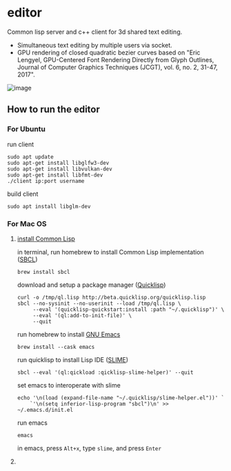 # editor
Common lisp server and c++ client for 3d shared text editing.

* Simultaneous text editing by multiple users via socket.
* GPU rendering of closed quadratic bezier curves based on "Eric Lengyel, GPU-Centered Font Rendering Directly from Glyph Outlines, Journal of Computer Graphics Techniques (JCGT), vol. 6, no. 2, 31-47, 2017".
  
![image](https://github.com/chae1/editor/assets/29856486/18e689d2-46ee-4e01-9219-2472f8a9e888)

## How to run the editor
### For Ubuntu
run client
```console
sudo apt update
sudo apt-get install libglfw3-dev
sudo apt-get install libvulkan-dev
sudo apt-get install libfmt-dev
./client ip:port username
```
build client
```console
sudo apt install libglm-dev
```
### For Mac OS

1. [install Common Lisp](https://lisp-lang.org/learn/getting-started/)
   
   in terminal, run homebrew to install Common Lisp implementation ([SBCL](https://www.sbcl.org/))
   ```console
   brew install sbcl
   ```
   download and setup a package manager ([Quicklisp](https://www.quicklisp.org/beta/))
   ```console
   curl -o /tmp/ql.lisp http://beta.quicklisp.org/quicklisp.lisp
   sbcl --no-sysinit --no-userinit --load /tmp/ql.lisp \
        --eval '(quicklisp-quickstart:install :path "~/.quicklisp")' \
        --eval '(ql:add-to-init-file)' \
        --quit
   ```
   run homebrew to install [GNU Emacs](https://www.gnu.org/savannah-checkouts/gnu/emacs/emacs.html)
   ```console
   brew install --cask emacs
   ```
   run quicklisp to install Lisp IDE ([SLIME](https://slime.common-lisp.dev/))
   ```console
   sbcl --eval '(ql:qickload :qicklisp-slime-helper)' --quit
   ```
   set emacs to interoperate with slime
   ```console
   echo '\n(load (expand-file-name "~/.quicklisp/slime-helper.el"))' `
       `'\n(setq inferior-lisp-program "sbcl")\n' >> ~/.emacs.d/init.el
   ```
   run emacs
   ```console
   emacs
   ```
   in emacs, press `Alt+x`, type `slime`, and press `Enter` 

2. 
